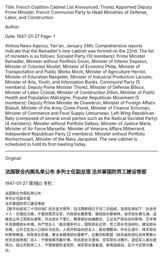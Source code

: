 Title: French Coalition Cabinet List Announced, Thorez Appointed Deputy Prime Minister, French Communist Party to Head Ministries of Defense, Labor, and Construction

Author:

Date: 1947-01-27
Page: 1

Xinhua News Agency, Yan'an, January 24th: Comprehensive reports indicate that the Ramadier's new cabinet was formed on the 22nd. The list of ministers is as follows: Socialist Party (10 members): Prime Minister Ramadier, Minister without Portfolio Gouin, Minister of Interior Depreux, Minister of Colonies Moutet, Minister of Economy Philip, Minister of Transportation and Public Works Moch, Minister of Agriculture Herriot, Minister of Education Naegelen, Minister of Industrial Production Lacoste, Minister of Arts, Youth, and Information Buriès. Communist Party (5 members): Deputy Prime Minister Thorez, Minister of Defense Billoux, Minister of Labor Croizat, Minister of Construction Dillon, Minister of Public Health and Population Malraigne. Popular Republican Movement (5 members): Deputy Prime Minister de Chambrun, Minister of Foreign Affairs Bidault, Minister of the Army Coste-Floret, Minister of Finance Schuman, Minister of Commerce and Food Supply Letourneau. Left-Wing Republican Rally (composed of several small parties such as the Radical Socialist Party) (4 members): Minister without Portfolio Delbos, Minister of Justice Marie, Minister of Air Force Marseille, Minister of Veterans Affairs Mitterrand. Independent Republican Party (2 members): Minister without Portfolio Rochechouart, Minister of the Navy Jacquinot. The new cabinet is scheduled to hold its first meeting today.



<hr /> 

Original: 


### 法国联合内阁名单公布  多列士任副总理  法共掌国防劳工建设等部

1947-01-27
第1版()
专栏：

    法国联合内阁名单公布
    多列士任副总理
    法共掌国防劳工建设等部
    【新华社延安二十四日电】综合各方报导：拉马第新阁已于廿二日组成，各部名单如下：社会党十人：总理拉马第，不管部阁员古恩，内政部长戴普鲁，殖民部长蒙泰特，经济部长费力浦，运输及公共工程部长莫希，农业部长下里仁，教育部长纳施歇伦，工业生产部长拉科斯特，艺术青年及情报部长布理。共产党五人：副总理多列士，国防部长比劳，劳工部长克洛伊杜，建设部长狄隆，公共卫生及人口部长马拉尼。人民共和运动党五人：副总理戴尚，外长比道尔，陆军部长科斯特佛洛，财政部长苏曼，商业及粮食部长雷都宁。左翼共和联盟（按系由急进社会党等数小党派合组而成）四人：不管部阁员戴尔博，司法部长马里埃，空军部长马赛尔，退伍军人部长密特沙。独立共和党二人：不管部阁员洛克劳，海军部长查基诺。新阁组成后，定于今日首次集议。
